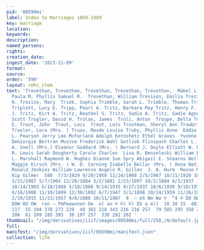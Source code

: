 ```yaml
---
pid: '00590mi'
label: Index to Marriages 1869-1989
key: marriage
location: 
keywords: 
description: 
named_persons: 
rights: 
creation_date: 
ingest_date: '2023-11-09'
format: 
source: 
order: '590'
layout: cmhc_item
text: 'Trevethan, Trevethan, Trevethan, Trevethan, Trevethan,  Mabel L. Patricia A.
  Paula M. Phyllis Samuel R.  Trevethan, William Trevison, Emilia Trezise, Charlotte
  H. Trezise, Mary  Triek, Sophia Trimble, Sarah L. Trimble, Thomas Trimble, William
  Triplett, Lucy E. Tripp, Pearl A. Tritz, Barbara May Tritz, Henry F. Tritz, Kenneth
  J. Tritz, Kirt A. Tritz, Reathel S. Tritz, Sadie A. Tritz, Sadie Agnes Tritz, Steven
  Scott Trogler, David H. Trolan, James  Troli, Anton  Troupe, Della Trousdale, Leo
  E. Trout, John  Trout, Lois  Trout, Lois Troutman, Sheryl Ann Trowbridge, Mary Edyth
  Troxler, Lora (Mrs. ) Truax, Maude Louise Truby, Phyllis Anne  Eddie N. Martin Gerald
  L. Pearson Jerry Lee McFarland Adolph Koroshetz Ethel Graves  Yvonne Savage  Robert
  DeGiorgie Bertran Mustoe Frederick Wahl Gotlieb Flinspach Charles L. Brill Mary
  A. Snell (Mrs.) Eleanor Goddard (Mrs. ) Bernard J. Doyle Elliott W. Orcutt Edward
  R. Lewis Sarah Dougherty Carole Charles  Lisa R. Benzeleski William B. Ruszka Byron
  L. Marshall Raymond W. Hughes Dianne Sue Spry Abigail E. Stearns Nellie O''Malley
  Maggie Kirsch (Mrs. ) W. D. Corning Isabelle Bellar (Mrs. ) Anna Natilda Freeman
  Ronald Jenkins William Lawrence Angelo R. Gillen  J. A. Hurm  Reino Maki  John Larson  Preston
  Kip Gilmer  580  7/3/1929 9/20/1958 12/24/1968 2/5/1967 10/21/1920 10/23/1940 12/18/1919
  3/21/1907 5/7/1904 12/20/1884 3/2/1881 2/23/1897 10/2/1884 6/3/1937 11/28/1929 7/16/1949
  10/14/1903 6/18/1960 5/10/1986 9/14/1935 9/27/1937 10/6/1930 9/18/1976 4/12/1893
  6/18/1900 11/10/1889 12/30/1892 6/7/1947 3/1/1898 10/24/1959 11/26/1961 6/25/1982
  2/19/1915 11/23/1957 9/6/1886 10/11/1987  8  — eS Nm Ww ©  “4 © DO OWOAWDWAs™4 NI
  DOW OO OW  ron — PmPwownnon Oo  o) an © ©) ©) Eb a e))  10 10 15  483  210 346  98
  117  55 104 378 272 229  49 361 218 343 216 216 257  79 585 295 358 226 538 225
  106  61 209 185 395  38 197 257  330 292 202 '
thumbnail: "/img/derivatives/iiif/images/00590mi/full/250,/0/default.jpg"
full: 
manifest: "/img/derivatives/iiif/00590mi/manifest.json"
collection: life
---
```

